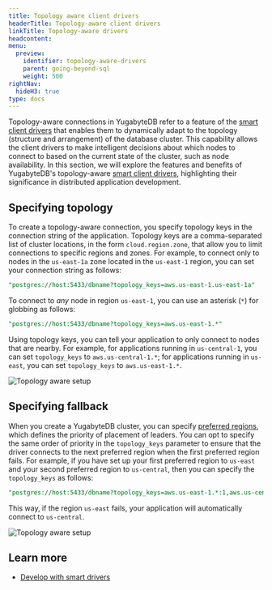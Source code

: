 ```yaml
---
title: Topology aware client drivers
headerTitle: Topology-aware client drivers
linkTitle: Topology-aware drivers
headcontent:
menu:
  preview:
    identifier: topology-aware-drivers
    parent: going-beyond-sql
    weight: 500
rightNav:
  hideH3: true
type: docs
---
```


Topology-aware connections in YugabyteDB refer to a feature of the [smart client drivers](../../../drivers-orms/smart-drivers/) that enables them to dynamically adapt to the topology (structure and arrangement) of the database cluster. This capability allows the client drivers to make intelligent decisions about which nodes to connect to based on the current state of the cluster, such as node availability. In this section, we will explore the features and benefits of YugabyteDB's topology-aware [smart client drivers](../../../drivers-orms/smart-drivers/), highlighting their significance in distributed application development.

## Specifying topology

To create a topology-aware connection, you specify topology keys in the connection string of the application. Topology keys are a comma-separated list of cluster locations, in the form `cloud.region.zone`, that allow you to limit connections to specific regions and zones. For example, to connect only to nodes in the `us-east-1a` zone located in the `us-east-1` region, you can set your connection string as follows:

```sql
"postgres://host:5433/dbname?topology_keys=aws.us-east-1.us-east-1a"
```

To connect to _any_ node in region `us-east-1`, you can use an asterisk (`*`) for globbing as follows:

```sql
"postgres://host:5433/dbname?topology_keys=aws.us-east-1.*"
```

Using topology keys, you can tell your application to only connect to nodes that are nearby. For example, for applications running in `us-central-1`, you can set `topology_keys` to `aws.us-central-1.*`; for applications running in `us-east`, you can set `topology_keys` to `aws.us-east-1.*`.

![Topology aware setup](/images/explore/smart-driver-setup.png)

## Specifying fallback

When you create a YugabyteDB cluster, you can specify [preferred regions](../../../explore/multi-region-deployments/synchronous-replication-ysql/#preferred-region), which defines the priority of placement of leaders. You can opt to specify the same order of priority in the `topology_keys` parameter to ensure that the driver connects to the next preferred region when the first preferred region fails. For example, if you have set up your first preferred region to `us-east` and your second preferred region to `us-central`, then you can specify the `topology_keys` as follows:

```sql
"postgres://host:5433/dbname?topology_keys=aws.us-east-1.*:1,aws.us-central-1.*:2"
```

This way, if the region `us-east` fails, your application will automatically connect to `us-central`.

![Topology aware setup](/images/explore/smart-driver-failover.png)

## Learn more

- [Develop with smart drivers](../../../drivers-orms/smart-drivers/)